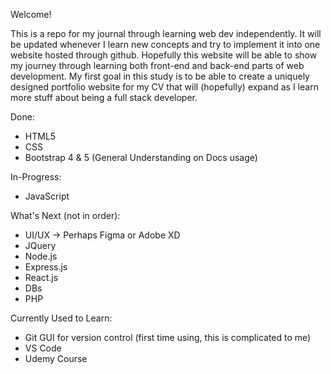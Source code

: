 Welcome!

This is a repo for my journal through learning web dev independently. It will be updated whenever I learn new concepts and try to implement it into one website hosted through github. Hopefully this website will be able to show my journey through learning both front-end and back-end parts of web development. My first goal in this study is to be able to create a uniquely designed portfolio website for my CV that will (hopefully) expand as I learn more stuff about being a full stack developer.

Done:
- HTML5
- CSS
- Bootstrap 4 & 5 (General Understanding on Docs usage)

In-Progress:
- JavaScript

What's Next (not in order):
- UI/UX -> Perhaps Figma or Adobe XD
- JQuery
- Node.js
- Express.js
- React.js
- DBs
- PHP

Currently Used to Learn:
- Git GUI for version control (first time using, this is complicated to me)
- VS Code
- Udemy Course

